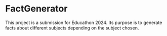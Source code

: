 # FactGenerator
This project is a submission for Educathon 2024. Its purpose is to generate facts about different subjects depending on the subject chosen.
